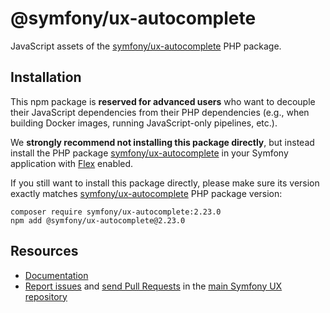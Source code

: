 # @symfony/ux-autocomplete

JavaScript assets of the [symfony/ux-autocomplete](https://packagist.org/packages/symfony/ux-autocomplete) PHP package.

## Installation

This npm package is **reserved for advanced users** who want to decouple their JavaScript dependencies from their PHP dependencies (e.g., when building Docker images, running JavaScript-only pipelines, etc.).

We **strongly recommend not installing this package directly**, but instead  install the PHP package [symfony/ux-autocomplete](https://packagist.org/packages/symfony/ux-autocomplete) in your Symfony application with [Flex](https://github.com/symfony/flex) enabled.

If you still want to install this package directly, please make sure its version exactly matches [symfony/ux-autocomplete](https://packagist.org/packages/symfony/ux-autocomplete) PHP package version:
```shell
composer require symfony/ux-autocomplete:2.23.0
npm add @symfony/ux-autocomplete@2.23.0
```

## Resources

-   [Documentation](https://symfony.com/bundles/ux-autocomplete/current/index.html)
-   [Report issues](https://github.com/symfony/ux/issues) and
    [send Pull Requests](https://github.com/symfony/ux/pulls)
    in the [main Symfony UX repository](https://github.com/symfony/ux)
